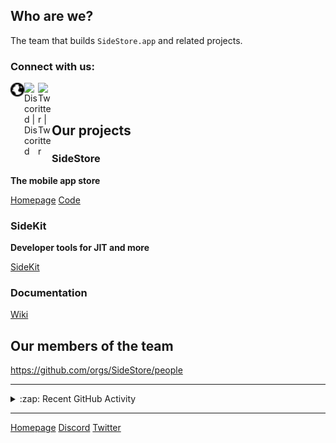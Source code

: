 <!-- 
Docs: How to use GitHub README and actions to auto-generate embedded content.
https://github.com/anuraghazra/github-readme-stats
https://www.youtube.com/watch?v=n6d4KHSKqGk
https://github.com/rahuldkjain/github-profile-readme-generator
 -->

## Who are we?

The team that builds `SideStore.app` and related projects.

### Connect with us:

<!--
[![Website](https://img.shields.io/website?label=sidestore.io&style=for-the-badge&url=https://sidestore.io)](https://sidestore.io)
[![Twitter Follow](https://img.shields.io/twitter/follow/sidestore_io?color=1DA1F2&logo=twitter&style=for-the-badge)](https://twitter.com/intent/follow?original_referer=https%3A%2F%2Fgithub.com%2Fsidestore&screen_name=sidestore)
[![GitHub Followers](https://img.shields.io/github/followers/sidestore?style=for-the-badge)]()
[![GitHub Sponsors](https://img.shields.io/github/sponsors/sidestore?style=for-the-badge
)]() 
-->

[<img align="left" alt="sidestore.io" width="22px" src="https://raw.githubusercontent.com/iconic/open-iconic/master/svg/globe.svg" />][website]
[<img align="left" alt="Discord | Discord" width="22px" src="https://cdn.jsdelivr.net/npm/simple-icons@v3/icons/discord.svg" />][discord]
[<img align="left" alt="Twitter | Twitter" width="22px" src="https://cdn.jsdelivr.net/npm/simple-icons@v3/icons/twitter.svg" />][twitter]

<br />
<br />

## Our projects

### SideStore

__The mobile app store__

[Homepage][website]
[Code][git.sidestore]

### SideKit

__Developer tools for JIT and more__

[SideKit][git.sidekit]

### Documentation

[Wiki][wiki]

## Our members of the team

https://github.com/orgs/SideStore/people

---

<details>
  <summary>:zap: Recent GitHub Activity</summary>

<!--START_SECTION:activity-->
1. 🗣 Commented on [#856](https://github.com/SideStore/SideStore/issues/856) in [SideStore/SideStore](https://github.com/SideStore/SideStore)
2. ❗️ Closed issue [#852](https://github.com/SideStore/SideStore/issues/852) in [SideStore/SideStore](https://github.com/SideStore/SideStore)
3. ❗️ Opened issue [#856](https://github.com/SideStore/SideStore/issues/856) in [SideStore/SideStore](https://github.com/SideStore/SideStore)
4. ❗️ Opened issue [#855](https://github.com/SideStore/SideStore/issues/855) in [SideStore/SideStore](https://github.com/SideStore/SideStore)
5. ❗️ Opened issue [#854](https://github.com/SideStore/SideStore/issues/854) in [SideStore/SideStore](https://github.com/SideStore/SideStore)
6. 🎉 Merged PR [#853](https://github.com/SideStore/SideStore/pull/853) in [SideStore/SideStore](https://github.com/SideStore/SideStore)
7. 💪 Opened PR [#9](https://github.com/SideStore/AltSign/pull/9) in [SideStore/AltSign](https://github.com/SideStore/AltSign)
8. 🗣 Commented on [#815](https://github.com/SideStore/SideStore/issues/815) in [SideStore/SideStore](https://github.com/SideStore/SideStore)
9. 💪 Opened PR [#58](https://github.com/SideStore/Community-Source/pull/58) in [SideStore/Community-Source](https://github.com/SideStore/Community-Source)
10. 🗣 Commented on [#853](https://github.com/SideStore/SideStore/issues/853) in [SideStore/SideStore](https://github.com/SideStore/SideStore)
11. 💪 Opened PR [#853](https://github.com/SideStore/SideStore/pull/853) in [SideStore/SideStore](https://github.com/SideStore/SideStore)
12. 🎉 Merged PR [#57](https://github.com/SideStore/Community-Source/pull/57) in [SideStore/Community-Source](https://github.com/SideStore/Community-Source)
13. ❌ Closed PR [#56](https://github.com/SideStore/Community-Source/pull/56) in [SideStore/Community-Source](https://github.com/SideStore/Community-Source)
14. 💪 Opened PR [#57](https://github.com/SideStore/Community-Source/pull/57) in [SideStore/Community-Source](https://github.com/SideStore/Community-Source)
15. 💪 Opened PR [#56](https://github.com/SideStore/Community-Source/pull/56) in [SideStore/Community-Source](https://github.com/SideStore/Community-Source)
16. 🗣 Commented on [#706](https://github.com/SideStore/SideStore/issues/706) in [SideStore/SideStore](https://github.com/SideStore/SideStore)
17. 🗣 Commented on [#706](https://github.com/SideStore/SideStore/issues/706) in [SideStore/SideStore](https://github.com/SideStore/SideStore)
18. 🗣 Commented on [#844](https://github.com/SideStore/SideStore/issues/844) in [SideStore/SideStore](https://github.com/SideStore/SideStore)
19. ❗️ Closed issue [#851](https://github.com/SideStore/SideStore/issues/851) in [SideStore/SideStore](https://github.com/SideStore/SideStore)
20. 🗣 Commented on [#844](https://github.com/SideStore/SideStore/issues/844) in [SideStore/SideStore](https://github.com/SideStore/SideStore)
<!--END_SECTION:activity-->

</details>

---

[Homepage][patreon] [Discord][discord] [Twitter][twitter]

<!--
- [Patreon][patreon]
- [OpenCollective][opencollective]
- [YouTube][youtube]
-->

[website]: https://sidestore.io
[wiki]: https://wiki.sidestore.io
[twitter]: https://twitter.com/sidestore_io
[discord]: https://discord.gg/sidestore-949183273383395328
[youtube]: https://youtube.com/TODO
[patreon]: https://www.patreon.com/SideStore
[opencollective]: https://opencollective.com/TODO
[git.sidestore]: https://github.com/SideStore/SideStore/
[git.sidekit]: https://github.com/SideStore/SideKit

